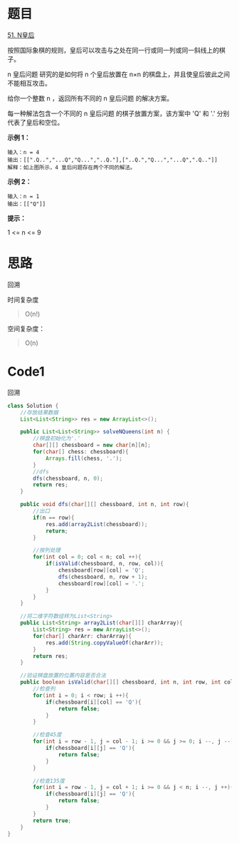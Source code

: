 # 题目
[51. N皇后](https://leetcode.cn/problems/n-queens/)

按照国际象棋的规则，皇后可以攻击与之处在同一行或同一列或同一斜线上的棋子。

n 皇后问题 研究的是如何将 n 个皇后放置在 n×n 的棋盘上，并且使皇后彼此之间不能相互攻击。

给你一个整数 n ，返回所有不同的 n 皇后问题 的解决方案。

每一种解法包含一个不同的 n 皇后问题 的棋子放置方案，该方案中 'Q' 和 '.' 分别代表了皇后和空位。


**示例 1：**

``` 
输入：n = 4
输出：[[".Q..","...Q","Q...","..Q."],["..Q.","Q...","...Q",".Q.."]]
解释：如上图所示，4 皇后问题存在两个不同的解法。
```
**示例 2：**

``` 
输入：n = 1
输出：[["Q"]]
```


**提示：**

1 <= n <= 9

# 思路
回溯

时间复杂度
> O(n!)

空间复杂度：
> O(n)

# Code1

回溯

```java
class Solution {
    //存放结果数据
    List<List<String>> res = new ArrayList<>();

    public List<List<String>> solveNQueens(int n) {
        //棋盘初始化为'.'
        char[][] chessboard = new char[n][n];
        for(char[] chess: chessboard){
            Arrays.fill(chess, '.');
        }
        //dfs
        dfs(chessboard, n, 0);
        return res;
    }

    public void dfs(char[][] chessboard, int n, int row){
        //出口
        if(n == row){
            res.add(array2List(chessboard));
            return;
        }

        //按列处理
        for(int col = 0; col < n; col ++){
            if(isValid(chessboard, n, row, col)){
                chessboard[row][col] = 'Q';
                dfs(chessboard, n, row + 1);
                chessboard[row][col] = '.';
            }
        }
    }

    //将二维字符数组转为List<String>
    public List<String> array2List(char[][] charArray){
        List<String> res = new ArrayList<>();
        for(char[] charArr: charArray){
            res.add(String.copyValueOf(charArr));
        }
        return res;
    }

    //验证棋盘放置的位置内容是否合法
    public boolean isValid(char[][] chessboard, int n, int row, int col){
        //检查列
        for(int i = 0; i < row; i ++){
            if(chessboard[i][col] == 'Q'){
                return false;
            }
        }

        //检查45度
        for(int i = row - 1, j = col - 1; i >= 0 && j >= 0; i --, j --){
            if(chessboard[i][j] == 'Q'){
                return false;
            }
        }

        //检查135度
        for(int i = row - 1, j = col + 1; i >= 0 && j < n; i --, j ++){
            if(chessboard[i][j] == 'Q'){
                return false;
            }
        }
        return true;
    }
}
```